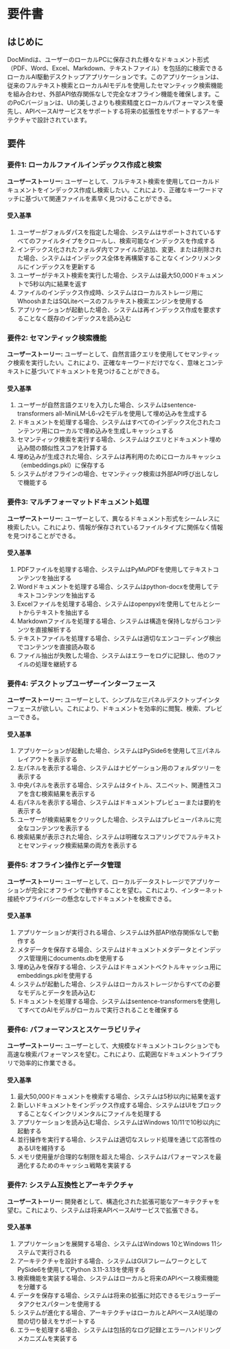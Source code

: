 # 要件書

## はじめに

DocMindは、ユーザーのローカルPCに保存された様々なドキュメント形式（PDF、Word、Excel、Markdown、テキストファイル）を包括的に検索できるローカルAI駆動デスクトップアプリケーションです。このアプリケーションは、従来のフルテキスト検索とローカルAIモデルを使用したセマンティック検索機能を組み合わせ、外部API依存関係なしで完全なオフライン機能を確保します。このPoCバージョンは、UIの美しさよりも検索精度とローカルパフォーマンスを優先し、APIベースAIサービスをサポートする将来の拡張性をサポートするアーキテクチャで設計されています。

## 要件

### 要件1: ローカルファイルインデックス作成と検索

**ユーザーストーリー:** ユーザーとして、フルテキスト検索を使用してローカルドキュメントをインデックス作成し検索したい。これにより、正確なキーワードマッチに基づいて関連ファイルを素早く見つけることができる。

#### 受入基準

1. ユーザーがフォルダパスを指定した場合、システムはサポートされているすべてのファイルタイプをクロールし、検索可能なインデックスを作成する
2. インデックス化されたフォルダ内でファイルが追加、変更、または削除された場合、システムはインデックス全体を再構築することなくインクリメンタルにインデックスを更新する
3. ユーザーがテキスト検索を実行した場合、システムは最大50,000ドキュメントで5秒以内に結果を返す
4. ファイルのインデックス作成時、システムはローカルストレージ用にWhooshまたはSQLiteベースのフルテキスト検索エンジンを使用する
5. アプリケーションが起動した場合、システムは再インデックス作成を要求することなく既存のインデックスを読み込む

### 要件2: セマンティック検索機能

**ユーザーストーリー:** ユーザーとして、自然言語クエリを使用してセマンティック検索を実行したい。これにより、正確なキーワードだけでなく、意味とコンテキストに基づいてドキュメントを見つけることができる。

#### 受入基準

1. ユーザーが自然言語クエリを入力した場合、システムはsentence-transformers all-MiniLM-L6-v2モデルを使用して埋め込みを生成する
2. ドキュメントを処理する場合、システムはすべてのインデックス化されたコンテンツ用にローカルで埋め込みを生成しキャッシュする
3. セマンティック検索を実行する場合、システムはクエリとドキュメント埋め込み間の類似性スコアを計算する
4. 埋め込みが生成された場合、システムは再利用のためにローカルキャッシュ（embeddings.pkl）に保存する
5. システムがオフラインの場合、セマンティック検索は外部API呼び出しなしで機能する

### 要件3: マルチフォーマットドキュメント処理

**ユーザーストーリー:** ユーザーとして、異なるドキュメント形式をシームレスに検索したい。これにより、情報が保存されているファイルタイプに関係なく情報を見つけることができる。

#### 受入基準

1. PDFファイルを処理する場合、システムはPyMuPDFを使用してテキストコンテンツを抽出する
2. Wordドキュメントを処理する場合、システムはpython-docxを使用してテキストコンテンツを抽出する
3. Excelファイルを処理する場合、システムはopenpyxlを使用してセルとシートからテキストを抽出する
4. Markdownファイルを処理する場合、システムは構造を保持しながらコンテンツを直接解析する
5. テキストファイルを処理する場合、システムは適切なエンコーディング検出でコンテンツを直接読み取る
6. ファイル抽出が失敗した場合、システムはエラーをログに記録し、他のファイルの処理を継続する

### 要件4: デスクトップユーザーインターフェース

**ユーザーストーリー:** ユーザーとして、シンプルな三パネルデスクトップインターフェースが欲しい。これにより、ドキュメントを効率的に閲覧、検索、プレビューできる。

#### 受入基準

1. アプリケーションが起動した場合、システムはPySide6を使用して三パネルレイアウトを表示する
2. 左パネルを表示する場合、システムはナビゲーション用のフォルダツリーを表示する
3. 中央パネルを表示する場合、システムはタイトル、スニペット、関連性スコアを含む検索結果を表示する
4. 右パネルを表示する場合、システムはドキュメントプレビューまたは要約を表示する
5. ユーザーが検索結果をクリックした場合、システムはプレビューパネルに完全なコンテンツを表示する
6. 検索結果が表示された場合、システムは明確なスコアリングでフルテキストとセマンティック検索結果の両方を表示する

### 要件5: オフライン操作とデータ管理

**ユーザーストーリー:** ユーザーとして、ローカルデータストレージでアプリケーションが完全にオフラインで動作することを望む。これにより、インターネット接続やプライバシーの懸念なしでドキュメントを検索できる。

#### 受入基準

1. アプリケーションが実行される場合、システムは外部API依存関係なしで動作する
2. メタデータを保存する場合、システムはドキュメントメタデータとインデックス管理用にdocuments.dbを使用する
3. 埋め込みを保存する場合、システムはドキュメントベクトルキャッシュ用にembeddings.pklを使用する
4. システムが起動した場合、システムはローカルストレージからすべての必要なモデルとデータを読み込む
5. ドキュメントを処理する場合、システムはsentence-transformersを使用してすべてのAIモデルがローカルで実行されることを確保する

### 要件6: パフォーマンスとスケーラビリティ

**ユーザーストーリー:** ユーザーとして、大規模なドキュメントコレクションでも高速な検索パフォーマンスを望む。これにより、広範囲なドキュメントライブラリで効率的に作業できる。

#### 受入基準

1. 最大50,000ドキュメントを検索する場合、システムは5秒以内に結果を返す
2. 新しいドキュメントをインデックス作成する場合、システムはUIをブロックすることなくインクリメンタルにファイルを処理する
3. アプリケーションを読み込む場合、システムはWindows 10/11で10秒以内に起動する
4. 並行操作を実行する場合、システムは適切なスレッド処理を通じて応答性のあるUIを維持する
5. メモリ使用量が合理的な制限を超えた場合、システムはパフォーマンスを最適化するためのキャッシュ戦略を実装する

### 要件7: システム互換性とアーキテクチャ

**ユーザーストーリー:** 開発者として、構造化された拡張可能なアーキテクチャを望む。これにより、システムは将来APIベースAIサービスで拡張できる。

#### 受入基準

1. アプリケーションを展開する場合、システムはWindows 10とWindows 11システムで実行される
2. アーキテクチャを設計する場合、システムはGUIフレームワークとしてPySide6を使用してPython 3.11-3.13を使用する
3. 検索機能を実装する場合、システムはローカルと将来のAPIベース検索機能を分離する
4. データを保存する場合、システムは将来の拡張に対応できるモジュラーデータアクセスパターンを使用する
5. システムが進化する場合、アーキテクチャはローカルとAPIベースAI処理の間の切り替えをサポートする
6. エラーを処理する場合、システムは包括的なログ記録とエラーハンドリングメカニズムを実装する


